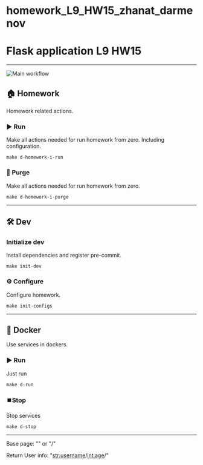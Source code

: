 # homework_L9_HW15_zhanat_darmenov


# Flask application  L9 HW15

---
![Main workflow](https://github.com/hillel-i-python-pro-i-2023-06-23/homework_L9_HW15_zhanat_darmenov/actions/workflows/main-workflow.yml/badge.svg)

## 🏠 Homework

Homework related actions.

### ▶️ Run

Make all actions needed for run homework from zero. Including configuration.

```shell
make d-homework-i-run
```

### 🚮 Purge

Make all actions needed for run homework from zero.

```shell
make d-homework-i-purge
```

---

## 🛠️ Dev

### Initialize dev

Install dependencies and register pre-commit.

```shell
make init-dev
```

### ⚙️ Configure

Configure homework.

```shell
make init-configs
```

---

## 🐳 Docker

Use services in dockers.

### ▶️ Run

Just run

```shell
make d-run
```

### ⏹️Stop

Stop services

```shell
make d-stop
```


---

Base page:
"" or "/"

Return User info:
"<str:username>/<int:age>/"